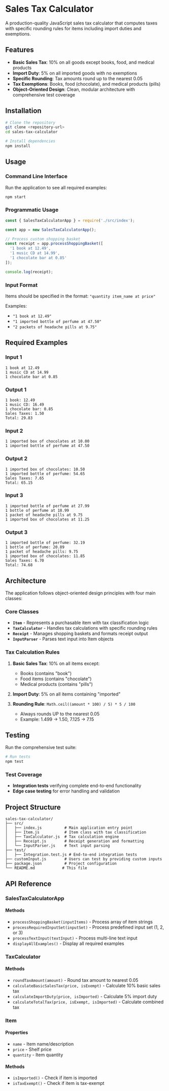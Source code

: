 # Sales Tax Calculator

A production-quality JavaScript sales tax calculator that computes taxes with specific rounding rules for items including import duties and exemptions.

## Features

- **Basic Sales Tax**: 10% on all goods except books, food, and medical products
- **Import Duty**: 5% on all imported goods with no exemptions  
- **Specific Rounding**: Tax amounts round up to the nearest 0.05
- **Tax Exemptions**: Books, food (chocolate), and medical products (pills)
- **Object-Oriented Design**: Clean, modular architecture with comprehensive test coverage

## Installation

```bash
# Clone the repository
git clone <repository-url>
cd sales-tax-calculator

# Install dependencies
npm install
```

## Usage

### Command Line Interface

Run the application to see all required examples:

```bash
npm start
```

### Programmatic Usage

```javascript
const { SalesTaxCalculatorApp } = require('./src/index');

const app = new SalesTaxCalculatorApp();

// Process custom shopping basket
const receipt = app.processShoppingBasket([
  '1 book at 12.49',
  '1 music CD at 14.99',
  '1 chocolate bar at 0.85'
]);

console.log(receipt);
```

### Input Format

Items should be specified in the format: `"quantity item_name at price"`

Examples:
- `"1 book at 12.49"`
- `"1 imported bottle of perfume at 47.50"`
- `"2 packets of headache pills at 9.75"`

## Required Examples

### Input 1
```
1 book at 12.49
1 music CD at 14.99
1 chocolate bar at 0.85
```

### Output 1
```
1 book: 12.49
1 music CD: 16.49
1 chocolate bar: 0.85
Sales Taxes: 1.50
Total: 29.83
```

### Input 2
```
1 imported box of chocolates at 10.00
1 imported bottle of perfume at 47.50
```

### Output 2
```
1 imported box of chocolates: 10.50
1 imported bottle of perfume: 54.65
Sales Taxes: 7.65
Total: 65.15
```

### Input 3
```
1 imported bottle of perfume at 27.99
1 bottle of perfume at 18.99
1 packet of headache pills at 9.75
1 imported box of chocolates at 11.25
```

### Output 3
```
1 imported bottle of perfume: 32.19
1 bottle of perfume: 20.89
1 packet of headache pills: 9.75
1 imported box of chocolates: 11.85
Sales Taxes: 6.70
Total: 74.68
```

## Architecture

The application follows object-oriented design principles with four main classes:

### Core Classes

- **`Item`** - Represents a purchasable item with tax classification logic
- **`TaxCalculator`** - Handles tax calculations with specific rounding rules
- **`Receipt`** - Manages shopping baskets and formats receipt output
- **`InputParser`** - Parses text input into Item objects

### Tax Calculation Rules

1. **Basic Sales Tax**: 10% on all items except:
   - Books (contains "book")
   - Food items (contains "chocolate") 
   - Medical products (contains "pills")

2. **Import Duty**: 5% on all items containing "imported" 

3. **Rounding Rule**: `Math.ceil((amount * 100) / 5) * 5 / 100`
   - Always rounds UP to the nearest 0.05
   - Example: 1.499 → 1.50, 7.125 → 7.15

## Testing

Run the comprehensive test suite:

```bash
# Run tests
npm test
```

### Test Coverage

- **Integration tests** verifying complete end-to-end functionality
- **Edge case testing** for error handling and validation

## Project Structure

```
sales-tax-calculator/
├── src/
│   ├── index.js          # Main application entry point
│   ├── Item.js           # Item class with tax classification
│   ├── TaxCalculator.js  # Tax calculation engine
│   ├── Receipt.js        # Receipt generation and formatting
│   └── InputParser.js    # Text input parsing
├── test/
│   ├── Integration.test.js # End-to-end integration tests
├── customInput.js        # Users can test by providing custom inputs
├── package.json          # Project configuration
└── README.md            # This file
```

## API Reference

### SalesTaxCalculatorApp

#### Methods

- `processShoppingBasket(inputItems)` - Process array of item strings
- `processRequiredInputSet(inputSet)` - Process predefined input set (1, 2, or 3)
- `processTextInput(textInput)` - Process multi-line text input
- `displayAllExamples()` - Display all required examples

### TaxCalculator  

#### Methods

- `roundTaxAmount(amount)` - Round tax amount to nearest 0.05
- `calculateBasicSalesTax(price, isExempt)` - Calculate 10% basic sales tax
- `calculateImportDuty(price, isImported)` - Calculate 5% import duty
- `calculateTotalTax(price, isExempt, isImported)` - Calculate combined tax

### Item

#### Properties

- `name` - Item name/description
- `price` - Shelf price
- `quantity` - Item quantity

#### Methods

- `isImported()` - Check if item is imported
- `isTaxExempt()` - Check if item is tax-exempt
